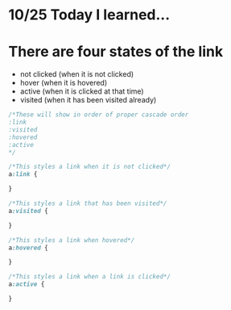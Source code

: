 # 10/25 Today I learned...


# There are four states of the link

- not clicked (when it is not clicked)
-  hover (when it is hovered)
-  active (when it is clicked at that time)
-  visited (when it has been visited already)



```css
/*These will show in order of proper cascade order
:link
:visited
:hovered
:active
*/

/*This styles a link when it is not clicked*/
a:link {

}

/*This styles a link that has been visited*/
a:visited {

}

/*This styles a link when hovered*/
a:hovered {

}

/*This styles a link when a link is clicked*/
a:active {

}
```
